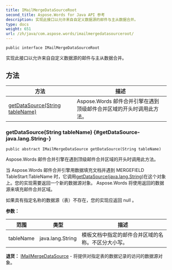 ```yaml
---
title: IMailMergeDataSourceRoot
second_title: Aspose.Words for Java API 参考
description: 实现此接口以允许来自自定义数据源的邮件与主从数据合并。
type: docs
weight: 651
url: /zh/java/com.aspose.words/imailmergedatasourceroot/
---
```

```
public interface IMailMergeDataSourceRoot
```

实现此接口以允许来自自定义数据源的邮件与主从数据合并。
## 方法

| 方法 | 描述 |
| --- | --- |
| [getDataSource(String tableName)](#getDataSource-java.lang.String-) | Aspose.Words 邮件合并引擎在遇到顶级邮件合并区域的开头时调用此方法。 |
### getDataSource(String tableName) {#getDataSource-java.lang.String-}
```
public abstract IMailMergeDataSource getDataSource(String tableName)
```


Aspose.Words 邮件合并引擎在遇到顶级邮件合并区域的开头时调用此方法。

当 Aspose.Words 邮件合并引擎用数据填充文档并遇到 MERGEFIELD TableStart:TableName 时，它调用[getDataSource(java.lang.String)](../../com.aspose.words/imailmergedatasourceroot\#getDataSource-java.lang.String-)在这个对象上。您的实现需要返回一个新的数据源对象。 Aspose.Words 将使用返回的数据源来填充邮件合并区域。

如果具有指定名称的数据源（表）不存在，您的实现应返回 null 。

**参数：**

| 范围 | 类型 | 描述 |
| --- | --- | --- |
| tableName | java.lang.String | 模板文档中指定的邮件合并区域的名称。不区分大小写。 |

**退货：**
[IMailMergeDataSource](../../com.aspose.words/imailmergedatasource) - 将提供对指定表的数据记录的访问的数据源对象。